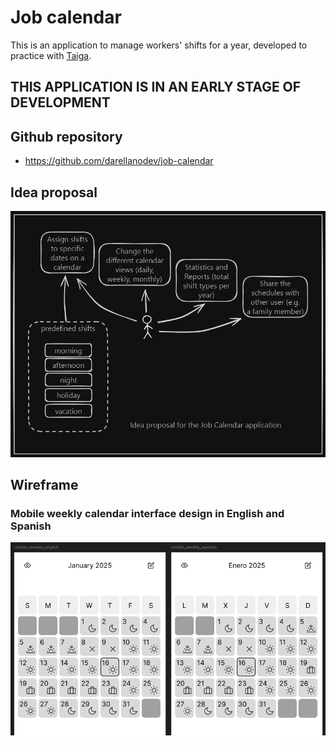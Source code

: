 # Job calendar

This is an application to manage workers' shifts for a year, developed to practice with [Taiga](https://taiga.io/).

## THIS APPLICATION IS IN AN EARLY STAGE OF DEVELOPMENT

## Github repository

- <https://github.com/darellanodev/job-calendar>

## Idea proposal

![idea proposal](https://raw.githubusercontent.com/darellanodev/job-calendar/refs/heads/main/img_github_readme/idea_proposal.png)

## Wireframe

### Mobile weekly calendar interface design in English and Spanish

![mobile weekly](https://raw.githubusercontent.com/darellanodev/job-calendar/refs/heads/main/img_github_readme/mobile_weekly.png)
